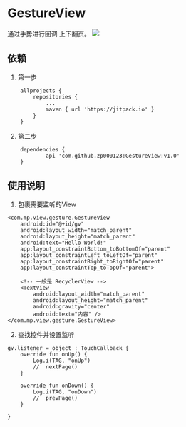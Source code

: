 
# GestureView
通过手势进行回调 上下翻页。
[![](https://jitpack.io/v/zp000123/GestureView.svg)](https://jitpack.io/#zp000123/GestureView)

## 依赖
1. 第一步
```
	allprojects {
		repositories {
			...
			maven { url 'https://jitpack.io' }
		}
	}
```
2. 第二步
```
	dependencies {
	        api 'com.github.zp000123:GestureView:v1.0'
	}
```


## 使用说明
1. 包裹需要监听的View

```
<com.mp.view.gesture.GestureView
    android:id="@+id/gv"
    android:layout_width="match_parent"
    android:layout_height="match_parent"
    android:text="Hello World!"
    app:layout_constraintBottom_toBottomOf="parent"
    app:layout_constraintLeft_toLeftOf="parent"
    app:layout_constraintRight_toRightOf="parent"
    app:layout_constraintTop_toTopOf="parent">

    <!-- 一般是 RecyclerView -->
    <TextView
        android:layout_width="match_parent"
        android:layout_height="match_parent"
        android:gravity="center"
        android:text="内容" />
</com.mp.view.gesture.GestureView>

```



2. 查找控件并设置监听

```
gv.listener = object : TouchCallback {
    override fun onUp() {
        Log.i(TAG, "onUp")
        //  nextPage()
    }

    override fun onDown() {
        Log.i(TAG, "onDown")
        //  prevPage()
    }

}
```
